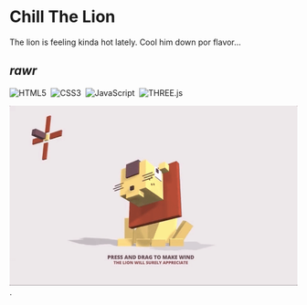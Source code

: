 # Chill The Lion
The lion is feeling kinda hot lately. Cool him down por flavor...

*rawr*
---
![HTML5](https://img.shields.io/badge/HTML5-E34F26?style=for-the-badge&logo=html5&logoColor=white)&nbsp;
![CSS3](https://img.shields.io/badge/CSS3-1572B6?style=for-the-badge&logo=css3&logoColor=white)&nbsp;
![JavaScript](https://img.shields.io/badge/JavaScript-323330?style=for-the-badge&logo=javascript&logoColor=F7DF1E)&nbsp;
![THREE.js](https://img.shields.io/badge/ThreeJs-black?style=for-the-badge&logo=three.js&logoColor=white)&nbsp;

![omg animated preview](preview.gif).
